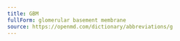 ```yaml
---
title: GBM
fullForm: glomerular basement membrane
source: https://openmd.com/dictionary/abbreviations/g
---
```

